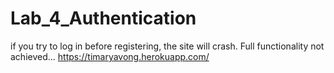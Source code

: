 # Lab_4_Authentication

if you try to log in before registering, the site will crash.
Full functionality not achieved...
https://timaryavong.herokuapp.com/

